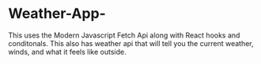 # Weather-App-
 This uses the Modern Javascript Fetch Api along with React hooks and conditonals.
This also has weather api that will tell you the current weather, winds, and what it feels like outside.
